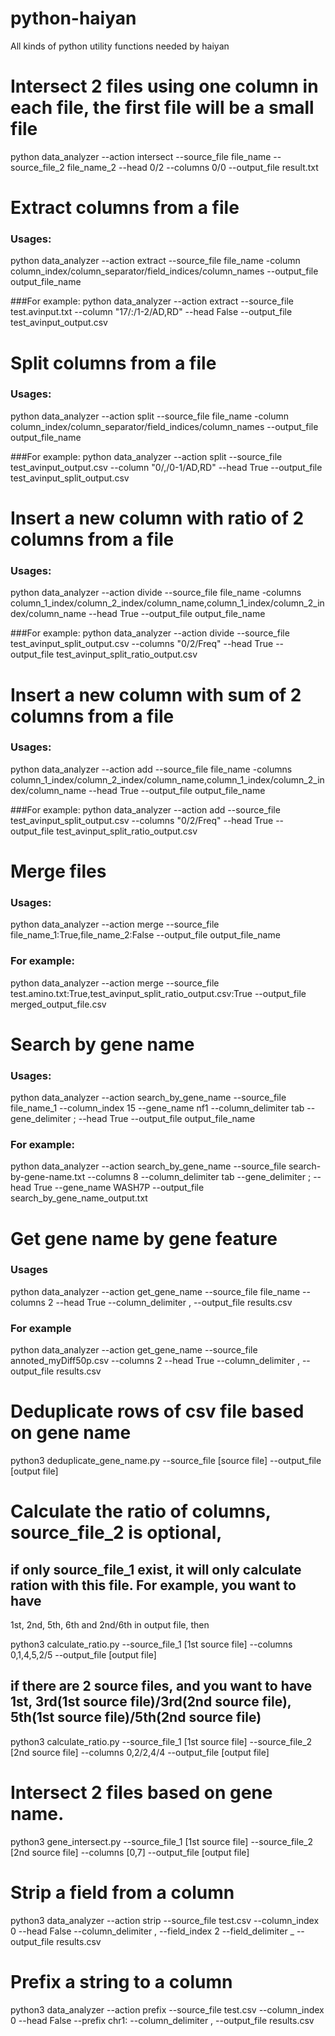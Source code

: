 # python-haiyan
All kinds of python utility functions needed by haiyan

# Intersect 2 files using one column in each file, the first file will be a small file
python data_analyzer --action intersect --source_file file_name --source_file_2 file_name_2 --head 0/2 --columns 0/0 --output_file result.txt

# Extract columns from a file
### Usages:
python data_analyzer --action extract --source_file file_name -column column_index/column_separator/field_indices/column_names --output_file output_file_name

###For example:
python data_analyzer --action extract --source_file test.avinput.txt --column "17/:/1-2/AD,RD" --head False --output_file test_avinput_output.csv

# Split columns from a file
### Usages:
python data_analyzer --action split --source_file file_name -column column_index/column_separator/field_indices/column_names --output_file output_file_name

###For example:
python data_analyzer --action split --source_file test_avinput_output.csv --column "0/,/0-1/AD,RD" --head True --output_file test_avinput_split_output.csv

# Insert a new column with ratio of 2 columns from a file
### Usages:
python data_analyzer --action divide --source_file file_name -columns column_1_index/column_2_index/column_name,column_1_index/column_2_index/column_name --head True --output_file output_file_name

###For example:
python data_analyzer --action divide --source_file test_avinput_split_output.csv --columns "0/2/Freq" --head True --output_file test_avinput_split_ratio_output.csv

# Insert a new column with sum of 2 columns from a file
### Usages:
python data_analyzer --action add --source_file file_name -columns column_1_index/column_2_index/column_name,column_1_index/column_2_index/column_name --head True --output_file output_file_name

###For example:
python data_analyzer --action add --source_file test_avinput_split_output.csv --columns "0/2/Freq" --head True --output_file test_avinput_split_ratio_output.csv

# Merge files
### Usages:
python data_analyzer --action merge --source_file file_name_1:True,file_name_2:False --output_file output_file_name
 
### For example:
python data_analyzer --action merge --source_file test.amino.txt:True,test_avinput_split_ratio_output.csv:True --output_file merged_output_file.csv

# Search by gene name
### Usages:
python data_analyzer --action search_by_gene_name --source_file file_name_1 --column_index 15 --gene_name nf1 --column_delimiter tab --gene_delimiter ; --head True --output_file output_file_name

### For example:
python data_analyzer --action search_by_gene_name --source_file search-by-gene-name.txt --columns 8 --column_delimiter tab --gene_delimiter ; --head True --gene_name WASH7P --output_file search_by_gene_name_output.txt

# Get gene name by gene feature
### Usages
python data_analyzer --action get_gene_name --source_file file_name --columns 2 --head True --column_delimiter , --output_file results.csv

### For example
python data_analyzer --action get_gene_name --source_file annoted_myDiff50p.csv --columns 2 --head True --column_delimiter , --output_file results.csv

# Deduplicate rows of csv file based on gene name

python3 deduplicate_gene_name.py --source_file [source file] --output_file [output file]

# Calculate the ratio of columns, source_file_2 is optional,
## if only source_file_1 exist, it will only calculate ration with this file. For example, you want to have
1st, 2nd, 5th, 6th and 2nd/6th in output file, then

python3 calculate_ratio.py --source_file_1 [1st source file] --columns 0,1,4,5,2/5 --output_file [output file]

## if there are 2 source files, and you want to have 1st, 3rd(1st source file)/3rd(2nd source file), 5th(1st source file)/5th(2nd source file)

python3 calculate_ratio.py --source_file_1 [1st source file] --source_file_2 [2nd source file] --columns 0,2/2,4/4 --output_file [output file]

# Intersect 2 files based on gene name.

python3 gene_intersect.py --source_file_1 [1st source file] --source_file_2 [2nd source file] --columns [0,7] --output_file [output file]

# Strip a field from a column
python3 data_analyzer --action strip --source_file test.csv --column_index 0 --head False --column_delimiter , --field_index 2 --field_delimiter _ --output_file results.csv

# Prefix a string to  a column
python3 data_analyzer --action prefix --source_file test.csv --column_index 0 --head False --prefix chr1: --column_delimiter , --output_file results.csv
